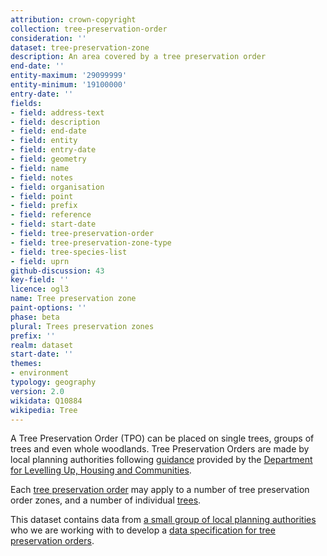 ```yaml
---
attribution: crown-copyright
collection: tree-preservation-order
consideration: ''
dataset: tree-preservation-zone
description: An area covered by a tree preservation order
end-date: ''
entity-maximum: '29099999'
entity-minimum: '19100000'
entry-date: ''
fields:
- field: address-text
- field: description
- field: end-date
- field: entity
- field: entry-date
- field: geometry
- field: name
- field: notes
- field: organisation
- field: point
- field: prefix
- field: reference
- field: start-date
- field: tree-preservation-order
- field: tree-preservation-zone-type
- field: tree-species-list
- field: uprn
github-discussion: 43
key-field: ''
licence: ogl3
name: Tree preservation zone
paint-options: ''
phase: beta
plural: Trees preservation zones
prefix: ''
realm: dataset
start-date: ''
themes:
- environment
typology: geography
version: 2.0
wikidata: Q10884
wikipedia: Tree
---
```


A Tree Preservation Order (TPO) can be placed on single trees, groups of trees and even whole woodlands. Tree Preservation Orders are made by local planning authorities following [guidance](https://www.gov.uk/guidance/tree-preservation-orders-and-trees-in-conservation-areas) provided by the [Department for Levelling Up, Housing and Communities](https://www.gov.uk/government/organisations/department-for-levelling-up-housing-and-communities).

Each [tree preservation order](/dataset/tree-preservation-order) may apply to a number of tree preservation order zones, and a number of individual [trees](/dataset/tree).

This dataset contains data from [a small group of local planning authorities](/about/) who we are working with to develop a [data specification for tree preservation orders](https://www.digital-land.info/guidance/specifications/tree-preservation-order).